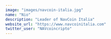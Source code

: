 ```yaml
---
image: "images/navcoin-italia.jpg"
name: "Nio"
description: "Leader of NavCoin Italia"
website_url: "https://www.navcoinitalia.com"
twitter_user: "NAVcoincripto"
---
```

